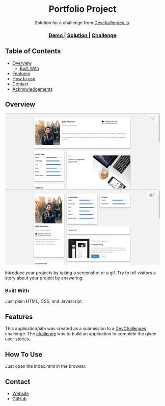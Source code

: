 
<h1 align="center">Portfolio Project</h1>

<div align="center">
   Solution for a challenge from  <a href="http://devchallenges.io" target="_blank">Devchallenges.io</a>.
</div>

<div align="center">
  <h3>
    <a href="https://moonlit-heliotrope-333c8e.netlify.app/">
      Demo
    </a>
    <span> | </span>
    <a href="https://github.com/dXu23/portfolio-devchallenges">
      Solution
    </a>
    <span> | </span>
    <a href="https://devchallenges.io/challenges/5ZnOYsSXM24JWnCsNFlt">
      Challenge
    </a>
  </h3>
</div>

<!-- TABLE OF CONTENTS -->

## Table of Contents

- [Overview](#overview)
  - [Built With](#built-with)
- [Features](#features)
- [How to use](#how-to-use)
- [Contact](#contact)
- [Acknowledgements](#acknowledgements)

<!-- OVERVIEW -->

## Overview

![screenshot](portfolio_1.png)
![screenshot](portfolio_2.png)

Introduce your projects by taking a screenshot or a gif. Try to tell visitors a story about your project by answering:

### Built With

Just plain HTML, CSS, and Javascript.

## Features

This application/site was created as a submission to a [DevChallenges](https://devchallenges.io/challenges) challenge. The [challenge](https://devchallenges.io/challenges/5ZnOYsSXM24JWnCsNFlt) was to build an application to complete the given user stories.

## How To Use

Just open the index.html in the browser.

## Contact

- [Website](https://rad-sunshine-871fb5.netlify.app/)
- [GitHub](https://github.com/dXu23)

